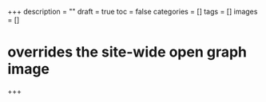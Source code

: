 +++
description = ""
draft = true
toc = false
categories = []
tags = []
images = []
# overrides the site-wide open graph image
+++
